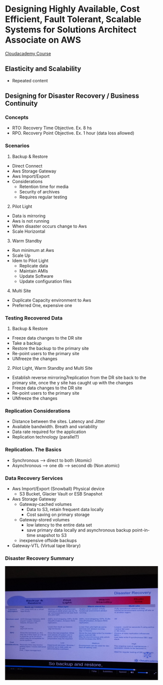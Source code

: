 # Designing Highly Available, Cost Efficient, Fault Tolerant, Scalable Systems for Solutions Architect Associate on AWS

[Cloudacademy Course](https://cloudacademy.com/amazon-web-services/designing-highly-available-cost-efficient-fault-tolerant-scalable-systems-course/)

## Elasticity and Scalability
* Repeated content

## Designing for Disaster Recovery / Business Continuity

### Concepts
* RTO: Recovery Time Objective. Ex. 8 hs
* RPO. Recovery Point Objective. Ex. 1 hour (data loss allowed)

### Scenarios

1. Backup & Restore
* Direct Connect
* Aws Storage Gateway
* Aws Import/Export
* Considerations
  * Retention time for media
  * Security of archives
  * Requires regular testing

2. Pilot Light
* Data is mirroring
* Aws is not running
* When disaster occurs change to Aws
* Scale Horizontal
  
3. Warm Standby
* Run minimum at Aws
* Scale Up
* Idem to Pilot Light
  * Replicate data
  * Maintain AMIs
  * Update Software
  * Update configuration files

4. Multi Site
* Duplicate Capacity environment to Aws
* Preferred One, expensive one
  
### Testing Recovered Data

1. Backup & Restore
* Freeze data changes to the DR site
* Take a backup
* Restore the backup to the primary site
* Re-point users to the primary site
* UNfreeze the changes

2. Pilot Light, Warm Standby and Multi Site
* Establish reverse mirroring7replication from the DR site back to the primary site, once the y site has caught up with the changes
* Freeze data changes to the DR site
* Re-point users to the primary site
* UNfreeze the changes

### Replication Considerations
* Distance between the sites. Latency and Jitter
* Available bandwidth. Breath and variability
* Data rate required for the application
* Replication technology (parallel?)

### Replication. The Basics
* Synchronous --> direct to both (Atomic)
* Asynchronous --> one db --> second db (Non atomic)

### Data Recovery Services
* Aws Import/Export (Snowball) Physical device
  *  S3 Bucket, Glacier Vault or ESB Snapshot
* Aws Storage Gateway
  - Gateway-cached volumes
    * Data to S3, retain frequent data locally
	* Cost saving on primary storage
  - Gateway-stored volumes
    * low latency to the entire data set
	* save primary data locally and asynchronous backup point-in-time snapshot to S3
  - inexpensive offside backups
* Gateway-VTL (Virtual tape library)

### Disaster Recovery Summary
![](07-disaster-recovery-summary.jpg)

